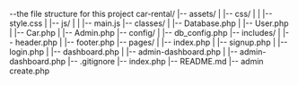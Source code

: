 --the file structure for this project 
car-rental/
|-- assets/
|   |-- css/
|   |   |-- style.css
|   |-- js/
|   |   |-- main.js
|-- classes/
|   |-- Database.php
|   |-- User.php
|   |-- Car.php
|   |-- Admin.php
|-- config/
|   |-- db_config.php
|-- includes/
|   |-- header.php
|   |-- footer.php
|-- pages/
|   |-- index.php
|   |-- signup.php
|   |-- login.php
|   |-- dashboard.php
|   |-- admin-dashboard.php
|   |-- admin-dashboard.php
|-- .gitignore
|-- index.php
|-- README.md
|-- admin create.php 
